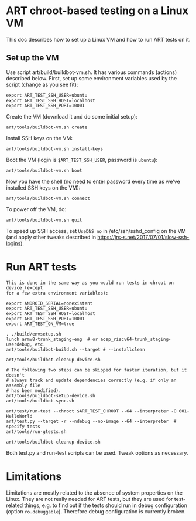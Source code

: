 # ART chroot-based testing on a Linux VM

This doc describes how to set up a Linux VM and how to run ART tests on it.

## Set up the VM

Use script art/build/buildbot-vm.sh. It has various commands (actions) described
below. First, set up some environment variables used by the script (change as
you see fit):
```
export ART_TEST_SSH_USER=ubuntu
export ART_TEST_SSH_HOST=localhost
export ART_TEST_SSH_PORT=10001
```
Create the VM (download it and do some initial setup):
```
art/tools/buildbot-vm.sh create
```
Install SSH keys on the VM:
```
art/tools/buildbot-vm.sh install-keys
```
Boot the VM (login is `$ART_TEST_SSH_USER`, password is `ubuntu`):
```
art/tools/buildbot-vm.sh boot
```
Now you have the shell (no need to enter password every time as we've installed
SSH keys on the VM):
```
art/tools/buildbot-vm.sh connect
```
To power off the VM, do:
```
art/tools/buildbot-vm.sh quit
```
To speed up SSH access, set `UseDNS no` in /etc/ssh/sshd_config on the VM (and
apply other tweaks described in https://jrs-s.net/2017/07/01/slow-ssh-logins).

# Run ART tests
```
This is done in the same way as you would run tests in chroot on device (except
for a few extra environment variables):

export ANDROID_SERIAL=nonexistent
export ART_TEST_SSH_USER=ubuntu
export ART_TEST_SSH_HOST=localhost
export ART_TEST_SSH_PORT=10001
export ART_TEST_ON_VM=true

. ./build/envsetup.sh
lunch armv8-trunk_staging-eng  # or aosp_riscv64-trunk_staging-userdebug, etc.
art/tools/buildbot-build.sh --target # --installclean

art/tools/buildbot-cleanup-device.sh

# The following two steps can be skipped for faster iteration, but it doesn't
# always track and update dependencies correctly (e.g. if only an assembly file
# has been modified).
art/tools/buildbot-setup-device.sh
art/tools/buildbot-sync.sh

art/test/run-test --chroot $ART_TEST_CHROOT --64 --interpreter -O 001-HelloWorld
art/test.py --target -r --ndebug --no-image --64 --interpreter  # specify tests
art/tools/run-gtests.sh

art/tools/buildbot-cleanup-device.sh
```
Both test.py and run-test scripts can be used. Tweak options as necessary.

# Limitations

Limitations are mostly related to the absence of system properties on the Linux.
They are not really needed for ART tests, but they are used for test-related
things, e.g. to find out if the tests should run in debug configuration (option
`ro.debuggable`). Therefore debug configuration is currently broken.
